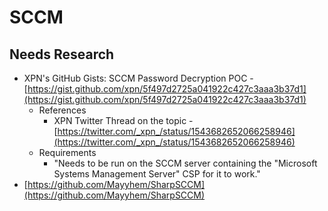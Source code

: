 <!---------------------------------------------------------------------------------
Copyright: (c) BLS OPS LLC.
This program is free software: you can redistribute it and/or modify
it under the terms of the GNU General Public License as published by
the Free Software Foundation, version 3.
This program is distributed in the hope that it will be useful,
but WITHOUT ANY WARRANTY; without even the implied warranty of
MERCHANTABILITY or FITNESS FOR A PARTICULAR PURPOSE. See the
GNU General Public License for more details.
You should have received a copy of the GNU General Public License
along with this program. If not, see <https://www.gnu.org/licenses/>.
--------------------------------------------------------------------------------->
# SCCM
## Needs Research

* XPN's GitHub Gists: SCCM Password Decryption POC - <br />[https://gist.github.com/xpn/5f497d2725a041922c427c3aaa3b37d1](https://gist.github.com/xpn/5f497d2725a041922c427c3aaa3b37d1)
	* References
		* XPN Twitter Thread on the topic -<br />[https://twitter.com/_xpn_/status/1543682652066258946](https://twitter.com/_xpn_/status/1543682652066258946)
	* Requirements
		* "Needs to be run on the SCCM server containing the "Microsoft Systems Management Server" CSP for it to work."
* [https://github.com/Mayyhem/SharpSCCM](https://github.com/Mayyhem/SharpSCCM)
